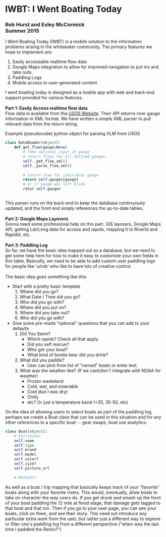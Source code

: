 # IWBT: I Went Boating Today
<h3>Rob Hurst and Exley McCormick<br>
Summer 2015</h3>

I Went Boating Today (IWBT) is a mobile solution to the information problems arising in the whitewater community. The primary features we hope to implement are:
<ol>
	<li>Easily accessable realtime flow data
	<li>Google Maps integration to allow for improved navigation to put ins and take outs.
	<li>Paddling Logs
	<li>Mobile access to user-generated content
</ol>
I went boating today is designed as a mobile app with web and back-end support provided for various features.
<br><br>
<b>Part 1: Easily Access realtime flow data</b><br>
Flow data is available from the <a href='http://waterservices.usgs.gov/'>USGS Website</a>. Their API returns river gauge information in XML format. We have written a simple XML parser to pull relevant data from the return string.

Example (pseudocode) python object for parsing XLM from USGS

```python
class DataReader(object):
	def get_flow(gauge=None)
		# Take optional input of gauge
		# return flows for all defined gauges.
		self._get_flow_xml()
		self._parse_flow_xml()
		
		# return flow for individual gauge
		return self.gauges[gauge]
		# or if gauge was left blank
		retur self.gauges
		
```

This parser runs on the back-end to keep the database continuously updated, and the front end simply references the up-to-date tables.
<br><br>
<b>Part 2: Google Maps Layovers</b><br>
Gonna need some professional help on this part. GIS layovers, Google Maps API, getting Lat/Long data for access and rapids, mapping it to RiverId and RapidId, etc.
<br><br>
<b>Part 3: Paddling Log</b><br>
So far, we have the basic idea mapped out as a database, but we need to get some help here for how to make it easy to customize your own fields in this table. Basically, we need to be able to add custom user paddling logs for people like 'u/rob' who like to have lots of creative control.
<br><br>
The basic idea goes something like this:
<ul>
	<li>Start with a pretty basic template
		<ol>
			<li>Where did you go?
			<li>What Date / Time did you go?
			<li>Who did you go with?
			<li>Where did you put on?
			<li>Where did you take out?
			<li>Who did you go with?
		</ol>
	<li>Give some pre-made "optional" questions that you can add to your defaults
		<ol>
			<li>Did You Swim?
				<ul>
					<li>Which rapids? Check all that apply.
					<li>Did you self rescue?
					<li>Who got your boat?
					<li>What kind of bootie beer did you drink?
				</ul>
			<li>What did you paddle?
				<ul>
					<li>User can pick from list of "owned" boats or enter text.
				</ul>
			<li>What was the weather like? (If we cant/don't integrate with NOAA for weather)
				<ul>
					<li>Frozen wasteland
					<li>Cold, wet, and miserable
					<li>Cold (but I was dry)
					<li>Chilly
					<li>etc? Or just a temperature band (<35, 35-50, etc)
				</ul>
		</ol>
</ul>
On the idea of allowing users to select boats as part of the paddling log, perhaps we create a Boat class that can be used in this situation and for any other references to a specific boat -- gear swaps, boat use analytics:

```python
class Boat(object):
	# Attributes
	self.name
	self.type
	self.brand
	self.model
	self.color?
	self.size?
	self.picture_url
	
	# Methods?
```
As well as a boat / trip mapping that basically keeps track of your "favorite" boats along with your favorite rivers. This would, eventually, allow boats to take on character the way users do. If you get drunk and smash up the front of your boat paddling the 12 mile at flood stage, that damage gets tagged to that boat and that run. Then if you go to your user page, you can see your boats, click on them, and see their story. This need not introduce any particular extra work from the user, but rather just a different way to explore or filter one's paddling log from a different perspective ("when was the last time I paddled the Remix?")
